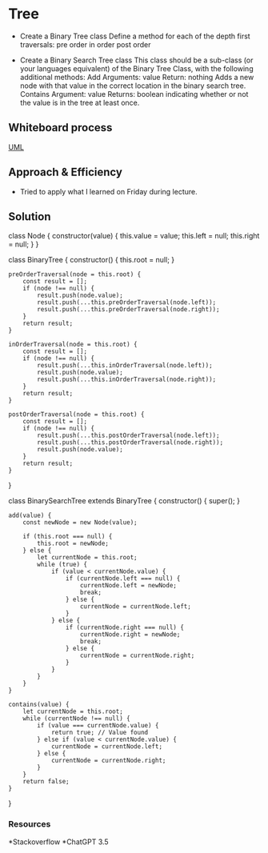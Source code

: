 # Tree
 
 * Create a Binary Tree class
Define a method for each of the depth first traversals:
pre order
in order
post order

* Create a Binary Search Tree class
This class should be a sub-class (or your languages equivalent) of the Binary Tree Class, with the following additional methods:
Add
Arguments: value
Return: nothing
Adds a new node with that value in the correct location in the binary search tree.
Contains
Argument: value
Returns: boolean indicating whether or not the value is in the tree at least once.

 ## Whiteboard process

[UML](Code_Challenge15.png)

 ## Approach & Efficiency

* Tried to apply what I learned on Friday during lecture. 

 ## Solution

class Node {
    constructor(value) {
        this.value = value;
        this.left = null;
        this.right = null;
    }
}

class BinaryTree {
    constructor() {
        this.root = null;
    }

    preOrderTraversal(node = this.root) {
        const result = [];
        if (node !== null) {
            result.push(node.value);
            result.push(...this.preOrderTraversal(node.left));
            result.push(...this.preOrderTraversal(node.right));
        }
        return result;
    }

    inOrderTraversal(node = this.root) {
        const result = [];
        if (node !== null) {
            result.push(...this.inOrderTraversal(node.left));
            result.push(node.value);
            result.push(...this.inOrderTraversal(node.right));
        }
        return result;
    }

    postOrderTraversal(node = this.root) {
        const result = [];
        if (node !== null) {
            result.push(...this.postOrderTraversal(node.left));
            result.push(...this.postOrderTraversal(node.right));
            result.push(node.value);
        }
        return result;
    }
}

class BinarySearchTree extends BinaryTree {
    constructor() {
        super();
    }

    add(value) {
        const newNode = new Node(value);

        if (this.root === null) {
            this.root = newNode;
        } else {
            let currentNode = this.root;
            while (true) {
                if (value < currentNode.value) {
                    if (currentNode.left === null) {
                        currentNode.left = newNode;
                        break;
                    } else {
                        currentNode = currentNode.left;
                    }
                } else {
                    if (currentNode.right === null) {
                        currentNode.right = newNode;
                        break;
                    } else {
                        currentNode = currentNode.right;
                    }
                }
            }
        }
    }

    contains(value) {
        let currentNode = this.root;
        while (currentNode !== null) {
            if (value === currentNode.value) {
                return true; // Value found
            } else if (value < currentNode.value) {
                currentNode = currentNode.left;
            } else {
                currentNode = currentNode.right;
            }
        }
        return false; 
    }
}

### Resources

*Stackoverflow
*ChatGPT 3.5